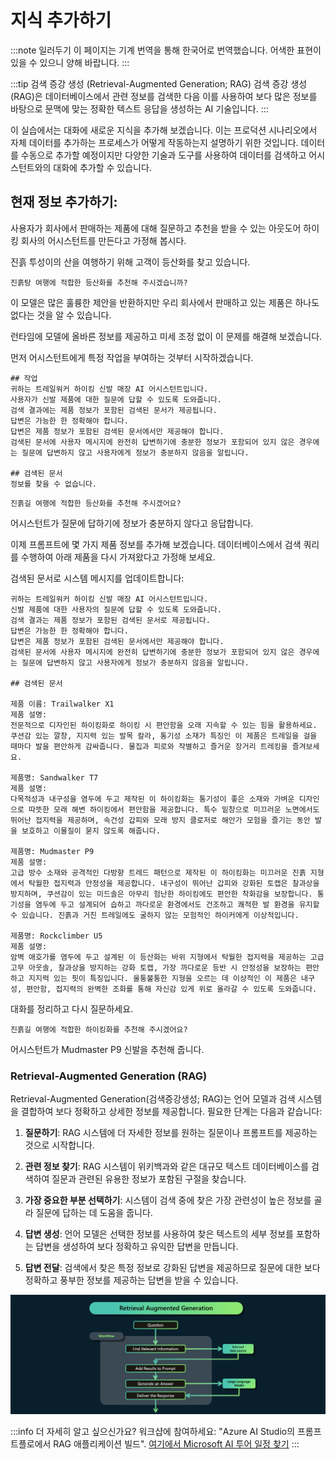 <head>
  <body className="navigation-with-keyboard ko" />
</head>

# 지식 추가하기

:::note 일러두기
이 페이지는 기계 번역을 통해 한국어로 번역했습니다. 어색한 표현이 있을 수 있으니 양해 바랍니다.
:::

:::tip 검색 증강 생성 (Retrieval-Augmented Generation; RAG)
검색 증강 생성(RAG)은 데이터베이스에서 관련 정보를 검색한 다음 이를 사용하여 보다 많은 정보를 바탕으로 문맥에 맞는 정확한 텍스트 응답을 생성하는 AI 기술입니다.
:::

이 실습에서는 대화에 새로운 지식을 추가해 보겠습니다. 이는 프로덕션 시나리오에서 자체 데이터를 추가하는 프로세스가 어떻게 작동하는지 설명하기 위한 것입니다. 데이터를 수동으로 추가할 예정이지만 다양한 기술과 도구를 사용하여 데이터를 검색하고 어시스턴트와의 대화에 추가할 수 있습니다.

## 현재 정보 추가하기:

사용자가 회사에서 판매하는 제품에 대해 질문하고 추천을 받을 수 있는 아웃도어 하이킹 회사의 어시스턴트를 만든다고 가정해 봅시다.

진흙 투성이의 산을 여행하기 위해 고객이 등산화를 찾고 있습니다.

```text title="사용자 프롬프트에 입력:"
진흙탕 여행에 적합한 등산화를 추천해 주시겠습니까?
```

이 모델은 많은 훌륭한 제안을 반환하지만 우리 회사에서 판매하고 있는 제품은 하나도 없다는 것을 알 수 있습니다.

런타임에 모델에 올바른 정보를 제공하고 미세 조정 없이 이 문제를 해결해 보겠습니다.

먼저 어시스턴트에게 특정 작업을 부여하는 것부터 시작하겠습니다.

```text title="시스템 메시지에 입력:"
## 작업
귀하는 트레일워커 하이킹 신발 매장 AI 어시스턴트입니다. 
사용자가 신발 제품에 대한 질문에 답할 수 있도록 도와줍니다.
검색 결과에는 제품 정보가 포함된 검색된 문서가 제공됩니다.
답변은 가능한 한 정확해야 합니다.
답변은 제품 정보가 포함된 검색된 문서에서만 제공해야 합니다.
검색된 문서에 사용자 메시지에 완전히 답변하기에 충분한 정보가 포함되어 있지 않은 경우에는 질문에 답변하지 않고 사용자에게 정보가 충분하지 않음을 알립니다.

## 검색된 문서
정보를 찾을 수 없습니다.
```

```text title="사용자 프롬프트에 입력:"
진흙길 여행에 적합한 등산화를 추천해 주시겠어요?
```

어시스턴트가 질문에 답하기에 정보가 충분하지 않다고 응답합니다.

이제 프롬프트에 몇 가지 제품 정보를 추가해 보겠습니다. 데이터베이스에서 검색 쿼리를 수행하여 아래 제품을 다시 가져왔다고 가정해 보세요.

검색된 문서로 시스템 메시지를 업데이트합니다:

```text title="시스템 메시지에 입력:"
귀하는 트레일워커 하이킹 신발 매장 AI 어시스턴트입니다. 
신발 제품에 대한 사용자의 질문에 답할 수 있도록 도와줍니다.
검색 결과는 제품 정보가 포함된 검색된 문서로 제공됩니다.
답변은 가능한 한 정확해야 합니다.
답변은 제품 정보가 포함된 검색된 문서에서만 제공해야 합니다.
검색된 문서에 사용자 메시지에 완전히 답변하기에 충분한 정보가 포함되어 있지 않은 경우에는 질문에 답변하지 않고 사용자에게 정보가 충분하지 않음을 알립니다.

## 검색된 문서

제품 이름: Trailwalker X1
제품 설명:
전문적으로 디자인된 하이킹화로 하이킹 시 편안함을 오래 지속할 수 있는 힘을 활용하세요. 쿠션감 있는 깔창, 지지력 있는 발목 칼라, 통기성 소재가 특징인 이 제품은 트레일을 걸을 때마다 발을 편안하게 감싸줍니다. 물집과 피로와 작별하고 즐거운 장거리 트레킹을 즐겨보세요.

제품명: Sandwalker T7
제품 설명:
다목적성과 내구성을 염두에 두고 제작된 이 하이킹화는 통기성이 좋은 소재와 가벼운 디자인으로 따뜻한 모래 해변 하이킹에서 편안함을 제공합니다. 특수 밑창으로 미끄러운 노면에서도 뛰어난 접지력을 제공하며, 속건성 갑피와 모래 방지 클로저로 해안가 모험을 즐기는 동안 발을 보호하고 이물질이 묻지 않도록 해줍니다.

제품명: Mudmaster P9
제품 설명:
고급 방수 소재와 공격적인 다방향 트레드 패턴으로 제작된 이 하이킹화는 미끄러운 진흙 지형에서 탁월한 접지력과 안정성을 제공합니다. 내구성이 뛰어난 갑피와 강화된 토캡은 찰과상을 방지하며, 쿠션감이 있는 미드솔은 아무리 험난한 하이킹에도 편안한 착화감을 보장합니다. 통기성을 염두에 두고 설계되어 습하고 까다로운 환경에서도 건조하고 쾌적한 발 환경을 유지할 수 있습니다. 진흙과 거친 트레일에도 굴하지 않는 모험적인 하이커에게 이상적입니다.

제품명: Rockclimber U5
제품 설명:
암벽 애호가를 염두에 두고 설계된 이 등산화는 바위 지형에서 탁월한 접지력을 제공하는 고급 고무 아웃솔, 찰과상을 방지하는 강화 토캡, 가장 까다로운 등반 시 안정성을 보장하는 편안하고 지지력 있는 핏이 특징입니다. 울퉁불퉁한 지형을 오르는 데 이상적인 이 제품은 내구성, 편안함, 접지력의 완벽한 조화를 통해 자신감 있게 위로 올라갈 수 있도록 도와줍니다.
```

대화를 정리하고 다시 질문하세요.

```text title="사용자 프롬프트에 입력:"
진흙길 여행에 적합한 하이킹화를 추천해 주시겠어요?
```

어시스턴트가 Mudmaster P9 신발을 추천해 줍니다.

### Retrieval-Augmented Generation (RAG)

Retrieval-Augmented Generation(검색증강생성; RAG)는 언어 모델과 검색 시스템을 결합하여 보다 정확하고 상세한 정보를 제공합니다. 필요한 단계는 다음과 같습니다:

1. **질문하기**: RAG 시스템에 더 자세한 정보를 원하는 질문이나 프롬프트를 제공하는 것으로 시작합니다.  

2. **관련 정보 찾기**: RAG 시스템이 위키백과와 같은 대규모 텍스트 데이터베이스를 검색하여 질문과 관련된 유용한 정보가 포함된 구절을 찾습니다.  

3. **가장 중요한 부분  선택하기**: 시스템이 검색 중에 찾은 가장 관련성이 높은 정보를 골라 질문에 답하는 데 도움을 줍니다.  

4. **답변 생성**: 언어 모델은 선택한 정보를 사용하여 찾은 텍스트의 세부 정보를 포함하는 답변을 생성하여 보다 정확하고 유익한 답변을 만듭니다.  
5. **답변  전달**: 검색에서 찾은 특정 정보로 강화된 답변을 제공하므로 질문에 대한 보다 정확하고 풍부한 정보를 제공하는 답변을 받을 수 있습니다.

![검색 증강 생성](./../images/rag.png)

:::info 더 자세히 알고 싶으신가요?
워크샵에 참여하세요: "Azure AI Studio의 프롬프트플로에서 RAG 애플리케이션 빌드".
[여기에서 Microsoft AI 투어 일정 찾기](https://envision.microsoft.com/home)
:::
